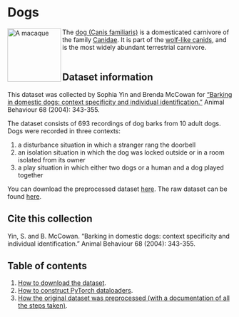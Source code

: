 # Dogs

<img src="https://upload.wikimedia.org/wikipedia/commons/3/34/Labrador_on_Quantock_%282175262184%29.jpg" alt="A macaque" width="120" align="left">

The [dog (Canis familiaris)](https://en.wikipedia.org/wiki/Dog) is a domesticated carnivore of the family [Canidae](https://en.wikipedia.org/wiki/Canidae). It is part of the [wolf-like canids](https://en.wikipedia.org/wiki/Canina_(subtribe)), and is the most widely abundant terrestrial carnivore.
<br>
<br>

## Dataset information

This dataset was collected by Sophia Yin and Brenda McCowan for [“Barking in domestic dogs: context specificity and individual identification.”](https://doi.org/10.1016/j.anbehav.2003.07.016) Animal Behaviour 68 (2004): 343-355. 

The dataset consists of 693 recordings of dog barks from 10 adult dogs. Dogs were recorded in three contexts: 

1. a disturbance situation in which a stranger rang the doorbell
2. an isolation situation in which the dog was locked outside or in a room isolated from its owner
3. a play situation in which either two dogs or a human and a dog played together

You can download the preprocessed dataset [here](https://archive.org/details/dog_barks). The raw dataset can be found [here](https://archive.org/details/dog-barks-raw).

## Cite this collection

Yin, S. and B. McCowan. “Barking in domestic dogs: context specificity and individual identification.” Animal Behaviour 68 (2004): 343-355. 

## Table of contents

1. [How to download the dataset](https://github.com/earthspecies/library/blob/main/dogs/01_Download_Dataset.ipynb).
2. [How to construct PyTorch dataloaders](https://github.com/earthspecies/library/blob/main/dogs/02_Create_PyTorch_DataLoaders.ipynb).
3. [How the original dataset was preprocessed (with a documentation of all the steps taken)](https://github.com/earthspecies/library/blob/main/dogs/99_Data_Preprocessing.ipynb).
